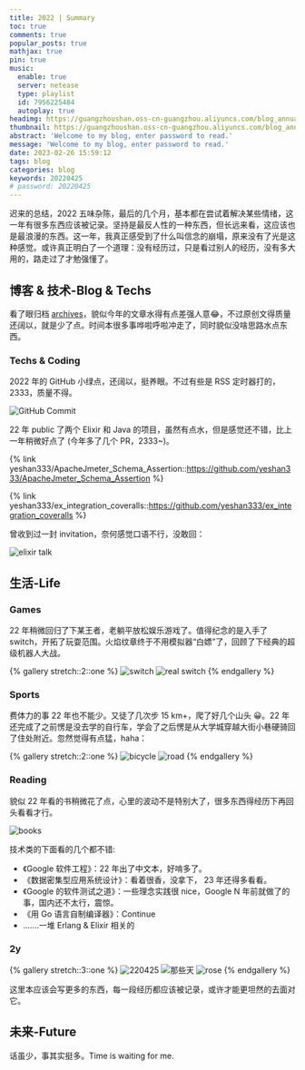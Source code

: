 ```yaml
---
title: 2022 | Summary
toc: true
comments: true
popular_posts: true
mathjax: true
pin: true
music:
  enable: true
  server: netease
  type: playlist
  id: 7956225484
  autoplay: true
headimg: https://guangzhoushan.oss-cn-guangzhou.aliyuncs.com/blog_annual_reviewed/2022/20220425.jpg
thumbnail: https://guangzhoushan.oss-cn-guangzhou.aliyuncs.com/blog_annual_reviewed/2022/33_zigulu.png
abstract: 'Welcome to my blog, enter password to read.'
message: 'Welcome to my blog, enter password to read.'
date: 2023-02-26 15:59:12
tags: blog
categories: blog
keywords: 20220425
# password: 20220425
---
```


迟来的总结，2022 五味杂陈，最后的几个月，基本都在尝试着解决某些情绪，这一年有很多东西应该被记录。坚持是最反人性的一种东西，但长远来看，这应该也是最浪漫的东西。这一年，我真正感受到了什么叫信念的崩塌，原来没有了光是这种感觉。或许真正明白了一个道理：没有经历过，只是看过别人的经历，没有多大用的，路走过了才勉强懂了。

## 博客 & 技术-Blog & Techs

看了眼归档 [archives](https://shan333.cn/archives/)，貌似今年的文章水得有点差强人意😂，不过原创文得质量还阔以，就是少了点。时间本很多事哗啦呼啦冲走了，同时貌似没啥思路水点东西。

### Techs & Coding

2022 年的 GitHub 小绿点，还阔以，挺养眼。不过有些是 RSS 定时器打的，2333，质量不得。

![GitHub Commit](https://guangzhoushan.oss-cn-guangzhou.aliyuncs.com/blog_annual_reviewed/2022/github.png)

22 年 public 了两个 Elixir 和 Java 的项目，虽然有点水，但是感觉还不错，比上一年稍微好点了 (今年多了几个 PR，2333~)。

{% link yeshan333/ApacheJmeter_Schema_Assertion::https://github.com/yeshan333/ApacheJmeter_Schema_Assertion %}

{% link yeshan333/ex_integration_coveralls::https://github.com/yeshan333/ex_integration_coveralls %}

曾收到过一封 invitation，奈何感觉口语不行，没敢回：

![elixir talk](https://guangzhoushan.oss-cn-guangzhou.aliyuncs.com/blog_annual_reviewed/2022/invitation.jpg)

## 生活-Life

### Games

22 年稍微回归了下某王者，老躺平放松娱乐游戏了。值得纪念的是入手了 switch，开拓了玩耍范围。火焰纹章终于不用模拟器“白嫖”了，回顾了下经典的超级机器人大战。

{% gallery stretch::2::one %}
![switch](https://guangzhoushan.oss-cn-guangzhou.aliyuncs.com/blog_annual_reviewed/2022/switch_games.jpg)
![real switch](https://guangzhoushan.oss-cn-guangzhou.aliyuncs.com/blog_annual_reviewed/2022/real_switch_pika.jpg)
{% endgallery %}

### Sports

费体力的事 22 年也不能少。又徒了几次步 15 km+，爬了好几个山头 😀。22 年还完成了之前愣是没去学的自行车，学会了之后愣是从大学城穿越大街小巷硬骑回了住处附近。忽然觉得有点猛，haha：

{% gallery stretch::2::one %}
![bicycle](https://guangzhoushan.oss-cn-guangzhou.aliyuncs.com/blog_annual_reviewed/2022/bicycle.jpg)
![road](https://guangzhoushan.oss-cn-guangzhou.aliyuncs.com/blog_annual_reviewed/2022/road.png)
{% endgallery %}

### Reading

貌似 22 年看的书稍微花了点，心里的波动不是特别大了，很多东西得经历下再回头看看才行。

![books](https://guangzhoushan.oss-cn-guangzhou.aliyuncs.com/blog_annual_reviewed/2022/books.png)

技术类的下面看的几个都不错:

- 《Google 软件工程》：22 年出了中文本，好啃多了。
- 《数据密集型应用系统设计》：看着很香，没拿下， 23 年还得多看看。
- 《Google 的软件测试之道》：一些理念实践很 nice，Google N 年前就做了的事，国内还不太行，震惊。
- 《用 Go 语言自制编译器》：Continue
- .......一堆 Erlang & Elixir 相关的

### 2y

{% gallery stretch::3::one %}
![220425](https://guangzhoushan.oss-cn-guangzhou.aliyuncs.com/blog_annual_reviewed/2022/20220425.jpg)
![那些天](https://guangzhoushan.oss-cn-guangzhou.aliyuncs.com/blog_annual_reviewed/2022/days.jpg)
![rose](https://guangzhoushan.oss-cn-guangzhou.aliyuncs.com/blog_annual_reviewed/2022/rose.jpg)
{% endgallery %}

这里本应该会写更多的东西，每一段经历都应该被记录，或许才能更坦然的去面对它。

<!-- 我真的真的尽力了，可是好无力，...... -->

## 未来-Future

话虽少，事其实挺多。Time is waiting for me.